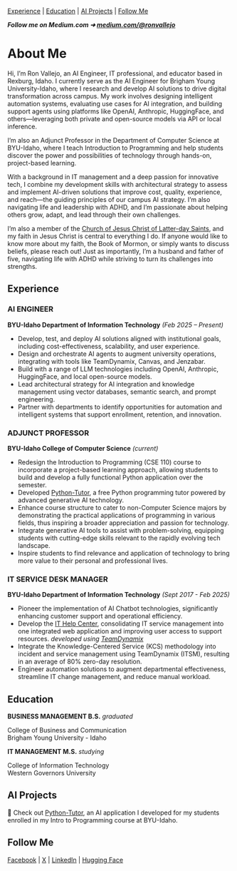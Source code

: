 [Experience](https://github.com/Atreyu4EVR/Atreyu4EVR/blob/main/README.md#experience) | [Education](https://github.com/Atreyu4EVR#education) | [AI Projects](https://github.com/Atreyu4EVR#ai-development) | [Follow Me](https://github.com/Atreyu4EVR#connect-with-me)  

***Follow me on Medium.com ➜ [medium.com/@ronvallejo](https://medium.com/@ronvallejo)***

# About Me

Hi, I’m Ron Vallejo, an AI Engineer, IT professional, and educator based in Rexburg, Idaho. I currently serve as the AI Engineer for Brigham Young University-Idaho, where I research and develop AI solutions to drive digital transformation across campus. My work involves designing intelligent automation systems, evaluating use cases for AI integration, and building support agents using platforms like OpenAI, Anthropic, HuggingFace, and others—leveraging both private and open-source models via API or local inference.

I’m also an Adjunct Professor in the Department of Computer Science at BYU-Idaho, where I teach Introduction to Programming and help students discover the power and possibilities of technology through hands-on, project-based learning.

With a background in IT management and a deep passion for innovative tech, I combine my development skills with architectural strategy to assess and implement AI-driven solutions that improve cost, quality, experience, and reach—the guiding principles of our campus AI strategy. I’m also navigating life and leadership with ADHD, and I’m passionate about helping others grow, adapt, and lead through their own challenges.

I’m also a member of the [Church of Jesus Christ of Latter-day Saints](https://www.churchofjesuschrist.org/), and my faith in Jesus Christ is central to everything I do. If anyone would like to know more about my faith, the Book of Mormon, or simply wants to discuss beliefs, please reach out! Just as importantly, I’m a husband and father of five, navigating life with ADHD while striving to turn its challenges into strengths.

## Experience

### AI ENGINEER
**BYU-Idaho Department of Information Technology** *(Feb 2025 – Present)*
- Develop, test, and deploy AI solutions aligned with institutional goals, including cost-effectiveness, scalability, and user experience.
- Design and orchestrate AI agents to augment university operations, integrating with tools like TeamDynamix, Canvas, and Jenzabar.
- Build with a range of LLM technologies including OpenAI, Anthropic, HuggingFace, and local open-source models.
- Lead architectural strategy for AI integration and knowledge management using vector databases, semantic search, and prompt engineering.
- Partner with departments to identify opportunities for automation and intelligent systems that support enrollment, retention, and innovation.

### ADJUNCT PROFESSOR
**BYU-Idaho College of Computer Science** *(current)*
- Redesign the Introduction to Programming (CSE 110) course to incorporate a project-based learning approach, allowing students to build and develop a fully functional Python application over the semester.
- Developed [Python-Tutor](https://byui-python-tutor.streamlit.app/), a free Python programming tutor powered by advanced generative AI technology.
- Enhance course structure to cater to non-Computer Science majors by demonstrating the practical applications of programming in various fields, thus inspiring a broader appreciation and passion for technology.
- Integrate generative AI tools to assist with problem-solving, equipping students with cutting-edge skills relevant to the rapidly evolving tech landscape.
- Inspire students to find relevance and application of technology to bring more value to their personal and professional lives.

### IT SERVICE DESK MANAGER
**BYU-Idaho Department of Information Technology** *(Sept 2017 - Feb 2025)*
- Pioneer the implementation of AI Chatbot technologies, significantly enhancing customer support and operational efficiency.
- Develop the [IT Help Center](https://td.byui.edu/TDClient/79/ITHelpCenter/Home/), consolidating IT service management into one integrated web application and improving user access to support resources. *developed using [TeamDynamix](https://www.teamdynamix.com/)*
- Integrate the Knowledge-Centered Service (KCS) methodology into incident and service management using TeamDynamix (ITSM), resulting in an average of 80% zero-day resolution.
- Engineer automation solutions to augment departmental effectiveness, streamline IT change management, and reduce manual workload.

## Education

**BUSINESS MANAGEMENT B.S.** *graduated*

College of Business and Communication  
Brigham Young University - Idaho

**IT MANAGEMENT M.S.** *studying*

College of Information Technology  
Western Governors University

## AI Projects

🚀 Check out [Python-Tutor](https://byui-python-tutor.streamlit.app/), an AI application I developed for my students enrolled in my Intro to Programming course at BYU-Idaho.

## Follow Me
[Facebook](https://www.facebook.com/ronweasleyjr/) | [X](https://x.com/Atreyu4EVR) | [LinkedIn](https://www.linkedin.com/in/ronvallejo/) | [Hugging Face](https://huggingface.co/Atreyu4EVR)  

<!--- ronvallejo/ronvallejo is a ✨ special ✨ repository because its `README.md` (this file) appears on your GitHub profile. You can click the Preview link to take a look at your changes. --->
